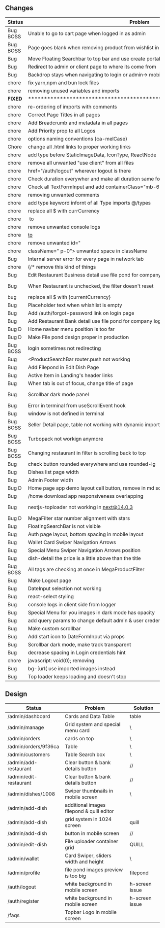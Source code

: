## Changes

| **Status** | **Problem**                                                            | **Solution**                |
| ---------- | ---------------------------------------------------------------------- | --------------------------- |
| Bug BOSS   | Unable to go to cart page when logged in as admin                      |                             |
| Bug BOSS   | Page goes blank when removing product from wishlist in wishlist page   |                             |
| Bug        | Move Floating Searchbar to top bar and use create portal               |                             |
| Bug        | Redirect to admin or client page to where its come from                |                             |
| Bug        | Backdrop stays when navigating to login or admin-> mobile nav menu     |                             |
| chore      | fix yarn,npm and bun lock files                                        |                             |
| chore      | removing unused variables and imports                                  |                             |
| **FIXED**  | ********************************************************************** | ************                |
| chore      | re-ordering of imports with comments                                   |                             |
| chore      | Correct Page Titles in all pages                                       |                             |
| chore      | Add Breadcrumb and metadata in all pages                               |                             |
| chore      | Add Priority prop to all Logos                                         |                             |
| chore      | options naming conventions (ca-melCase)                                |                             |
| Chore      | change all .html links to proper working links                         |                             |
| chore      | add type before StaticImageData, IconType, ReactNode                   |                             |
| chore      | remove all unwanted "use client" from all files                        |                             |
| chore      | href="/auth/logout" wherever logout is there                           |                             |
| chore      | Check duration everywher and make all duration same for similar things | ignored                     |
| chore      | Check all TextFormInput and add containerClass="mb-6" if needed        |                             |
| chore      | removing unwanted comments                                             |                             |
| chore      | add type keyword infornt of all Type imports @/types                   |                             |
| chore      | replace all $ with currCurrency                                        |                             |
| chore      | <img/> to <Image />                                                    |                             |
| chore      | remove unwanted console logs                                           |                             |
| chore      | <a href="#"> to <Link/>                                                |                             |
| chore      | remove unwanted id="                                                   |                             |
| chore      | className=" p-0">  unwanted space in className                         |                             |
| Bug        | Internal server error for every page in network tab                    |                             |
| chore      | {/*  remove this kind of things                                        |                             |
| Bug        | Edit Restaurant Business detail use file pond for company logo         | removed                     |
| Bug        | When Restaurant is unchecked, the filter doesn't reset                 | filter in updateRestaurant  |
| bug        | replace all $ with {currentCurrency}                                   | \$\d regex                  |
| Bug        | Placeholder text when whishlist is empty                               | 404 image                   |
| Bug        | Add /auth/forgot-password link on login page                           |                             |
| Bug        | Add Restaurant Bank detail use file pond for company logo              | removed                     |
| Bug  D     | Home navbar menu position is too far                                   | its okay                    |
| Bug  D     | Make File pond design proper in production                             |                             |
| Bug BOSS   | login sometimes not redirecting                                        | useEffect session           |
| Bug        | <ProductSearchBar router.push not working                              | setTimeout                  |
| Bug        | Add Filepond in Edit Dish Page                                         |                             |
| Bug        | Active Item in Landing's header links                                  | location.hash               |
| Bug        | When tab is out of focus, change title of page                         | visibilitychange            |
| Bug        | Scrollbar dark mode panel                                              | track bg-transparent        |
| Bug        | Error in terminal from useScrollEvent hook                             | ssr:false                   |
| Bug        | window is not defined in terminal                                      | ssr:false provider          |
| Bug BOSS   | Seller Detail page, table not working with dynamic import              | not possible with dynamic() |
| Bug BOSS   | Turbopack not workign anymore                                          | ignored                     |
| Bug BOSS   | Changing restaurant in filter is scrolling back to top                 | scroll: false usefilter     |
| Bug        | check button rounded everywhere and use rounded-lg                     |                             |
| Bug        | Dishes list page width                                                 |                             |
| Bug        | Admin Footer width                                                     |                             |
| Bug D      | Home page app demo layout call button, remove in md scren              |                             |
| Bug        | /home download app responsiveness overlapping                          |                             |
| Bug        | nextjs-toploader not working in next@14.0.3                            | updated to next@14.0.4      |
| Bug D      | MegaFilter star number alignment with stars                            |                             |
| Bug        | FloatingSearchBar is not visible                                       |                             |
| Bug        | Auth page layout, bottom spacing in mobile layout                      |                             |
| Bug        | Wallet Card Swiper Navigation Arrows                                   |                             |
| Bug        | Special Menu Swiper Navigation Arrows position                         |                             |
| Bug        | dish-detail the price is a little above than the title                 |                             |
| Bug BOSS   | All tags are checking at once in MegaProductFilter                     | added div in parent         |
| Bug        | Make Logout page                                                       |                             |
| Bug        | DateInput selection not working                                        |                             |
| Bug        | react-select styling                                                   | react-select.css            |
| Bug        | console logs in client side from logger                                | disableDevLogs:true         |
| Bug        | Special Menu for you images in dark mode has opacity                   | bg-black/20                 |
| Bug        | add query params to change default admin & user credentials            | unncessary                  |
| Bug        | Make custom scrollbar                                                  | in css                      |
| Bug        | Add start icon to DateFormInput via props                              | startIcon                   |
| Bug        | Scrollbar dark mode, make track transparent                            | bg-transparent              |
| Bug        | decrease spacing in Login credentials hint                             | its okay                    |
| chore      | javascript: void(0); removing                                          |                             |
| Bug        | bg-[url( use imported images instead                                   |                             |
| Bug        | Top loader keeps loading and doesn't stop                              | next@14.0.2                 |


## Design

| **Status**             | **Problem**                               | **Solution**   |
| ---------------------- | ----------------------------------------- | -------------- |
| /admin/dashboard       | Cards and Data Table                      | table          |
| /admin/manage          | Grid system and special menu card         | \              |
| /admin/orders          | cards on top                              | \              |
| /admin/orders/9f36ca   | Table                                     | \\             |
| /admin/customers       | Table Search box                          | \\             |
| /admin/add-restaurant  | Clear button & bank details button        | //             |
| /admin/edit-restaurant | Clear button & bank details button        | //             |
| /admin/dishes/1008     | Swiper thumbnails in mobile screen        | \\             |
| /admin/add-dish        | additional images filepond & quill editor |                |
| /admin/add-dish        | grid system in 1024 screen                | quill          |
| /admin/add-dish        | button in mobile screen                   | //             |
| /admin/edit-dish       | File uploader container grid              | QUILL          |
| /admin/wallet          | Card Swiper, sliders width and height     | \\             |
| /admin/profile         | file pond images preview is too big       | filepond       |
| /auth/logout           | white background in mobile screen         | h-screen issue |
| /auth/register         | white background in mobile screen         | h-screen issue |
| /faqs                  | Topbar Logo in mobile screen              |                |